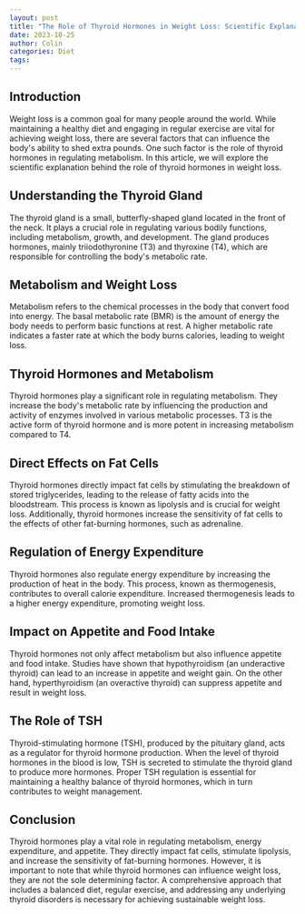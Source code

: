 ```yaml
---
layout: post
title: "The Role of Thyroid Hormones in Weight Loss: Scientific Explanation"
date: 2023-10-25
author: Colin
categories: Diet
tags: 
---
```


## Introduction

Weight loss is a common goal for many people around the world. While maintaining a healthy diet and engaging in regular exercise are vital for achieving weight loss, there are several factors that can influence the body's ability to shed extra pounds. One such factor is the role of thyroid hormones in regulating metabolism. In this article, we will explore the scientific explanation behind the role of thyroid hormones in weight loss.

## Understanding the Thyroid Gland

The thyroid gland is a small, butterfly-shaped gland located in the front of the neck. It plays a crucial role in regulating various bodily functions, including metabolism, growth, and development. The gland produces hormones, mainly triiodothyronine (T3) and thyroxine (T4), which are responsible for controlling the body's metabolic rate.

## Metabolism and Weight Loss

Metabolism refers to the chemical processes in the body that convert food into energy. The basal metabolic rate (BMR) is the amount of energy the body needs to perform basic functions at rest. A higher metabolic rate indicates a faster rate at which the body burns calories, leading to weight loss.

## Thyroid Hormones and Metabolism

Thyroid hormones play a significant role in regulating metabolism. They increase the body's metabolic rate by influencing the production and activity of enzymes involved in various metabolic processes. T3 is the active form of thyroid hormone and is more potent in increasing metabolism compared to T4.

## Direct Effects on Fat Cells

Thyroid hormones directly impact fat cells by stimulating the breakdown of stored triglycerides, leading to the release of fatty acids into the bloodstream. This process is known as lipolysis and is crucial for weight loss. Additionally, thyroid hormones increase the sensitivity of fat cells to the effects of other fat-burning hormones, such as adrenaline.

## Regulation of Energy Expenditure

Thyroid hormones also regulate energy expenditure by increasing the production of heat in the body. This process, known as thermogenesis, contributes to overall calorie expenditure. Increased thermogenesis leads to a higher energy expenditure, promoting weight loss.

## Impact on Appetite and Food Intake

Thyroid hormones not only affect metabolism but also influence appetite and food intake. Studies have shown that hypothyroidism (an underactive thyroid) can lead to an increase in appetite and weight gain. On the other hand, hyperthyroidism (an overactive thyroid) can suppress appetite and result in weight loss.

## The Role of TSH

Thyroid-stimulating hormone (TSH), produced by the pituitary gland, acts as a regulator for thyroid hormone production. When the level of thyroid hormones in the blood is low, TSH is secreted to stimulate the thyroid gland to produce more hormones. Proper TSH regulation is essential for maintaining a healthy balance of thyroid hormones, which in turn contributes to weight management.

## Conclusion

Thyroid hormones play a vital role in regulating metabolism, energy expenditure, and appetite. They directly impact fat cells, stimulate lipolysis, and increase the sensitivity of fat-burning hormones. However, it is important to note that while thyroid hormones can influence weight loss, they are not the sole determining factor. A comprehensive approach that includes a balanced diet, regular exercise, and addressing any underlying thyroid disorders is necessary for achieving sustainable weight loss.